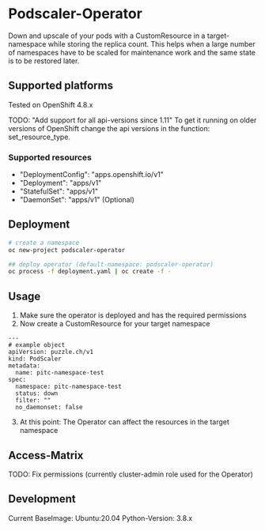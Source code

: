 # Podscaler-Operator
Down and upscale of your pods with a CustomResource in a target-namespace while storing the replica count. This helps when a large number of namespaces have to be scaled for maintenance work and the same state is to be restored later.

## Supported platforms
Tested on OpenShift 4.8.x

TODO: "Add support for all api-versions since 1.11"
To get it running on older versions of OpenShift change the api versions in the function: set_resource_type.

### Supported resources
- "DeploymentConfig": "apps.openshift.io/v1"
- "Deployment": "apps/v1"
- "StatefulSet": "apps/v1"
- "DaemonSet": "apps/v1" (Optional)

## Deployment
```bash
# create a namespace
oc new-project podscaler-operator

## deploy operator (default-namespace: podscaler-operator)
oc process -f deployment.yaml | oc create -f -
```

## Usage
1. Make sure the operator is deployed and has the required permissions
2. Now create a CustomResource for your target namespace
```
---
# example object
apiVersion: puzzle.ch/v1
kind: PodScaler
metadata:
  name: pitc-namespace-test
spec:
  namespace: pitc-namespace-test
  status: down
  filter: ""
  no_daemonset: false
```
3. At this point: The Operator can affect the resources in the target namespace

## Access-Matrix
TODO: Fix permissions (currently cluster-admin role used for the Operator)

## Development
Current BaseImage: Ubuntu:20.04
Python-Version: 3.8.x
